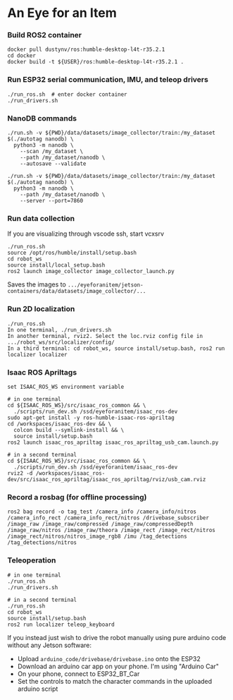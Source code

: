 # An Eye for an Item

### Build ROS2 container
```
docker pull dustynv/ros:humble-desktop-l4t-r35.2.1
cd docker
docker build -t ${USER}/ros:humble-desktop-l4t-r35.2.1 .
```

### Run ESP32 serial communication, IMU, and teleop drivers
```
./run_ros.sh  # enter docker container
./run_drivers.sh
```

### NanoDB commands
```cd jetson-containers
./run.sh -v ${PWD}/data/datasets/image_collector/train:/my_dataset $(./autotag nanodb) \
  python3 -m nanodb \
    --scan /my_dataset \
    --path /my_dataset/nanodb \
    --autosave --validate
```

```cd jetson-containers
./run.sh -v ${PWD}/data/datasets/image_collector/train:/my_dataset $(./autotag nanodb) \
  python3 -m nanodb \
    --path /my_dataset/nanodb \
    --server --port=7860
```

### Run data collection
If you are visualizing through vscode ssh, start vcxsrv
```cd eyeforanitem
./run_ros.sh
source /opt/ros/humble/install/setup.bash
cd robot_ws
source install/local_setup.bash
ros2 launch image_collector image_collector_launch.py
```
Saves the images to `.../eyeforanitem/jetson-containers/data/datasets/image_collector/...`

### Run 2D localization
```
./run_ros.sh
In one terminal, ./run_drivers.sh
In another terminal, rviz2. Select the loc.rviz config file in .../robot_ws/src/localizer/config/
In a third terminal: cd robot_ws, source install/setup.bash, ros2 run localizer localizer
```

### Isaac ROS Apriltags
```
set ISAAC_ROS_WS environment variable

# in one terminal
cd ${ISAAC_ROS_WS}/src/isaac_ros_common && \
  ./scripts/run_dev.sh /ssd/eyeforanitem/isaac_ros-dev
sudo apt-get install -y ros-humble-isaac-ros-apriltag
cd /workspaces/isaac_ros-dev && \
  colcon build --symlink-install && \
  source install/setup.bash
ros2 launch isaac_ros_apriltag isaac_ros_apriltag_usb_cam.launch.py

# in a second terminal
cd ${ISAAC_ROS_WS}/src/isaac_ros_common && \
  ./scripts/run_dev.sh /ssd/eyeforanitem/isaac_ros-dev
rviz2 -d /workspaces/isaac_ros-dev/src/isaac_ros_apriltag/isaac_ros_apriltag/rviz/usb_cam.rviz
```

### Record a rosbag (for offline processing)
```
ros2 bag record -o tag_test /camera_info /camera_info/nitros /camera_info_rect /camera_info_rect/nitros /drivebase_subscriber /image_raw /image_raw/compressed /image_raw/compressedDepth /image_raw/nitros /image_raw/theora /image_rect /image_rect/nitros /image_rect/nitros/nitros_image_rgb8 /imu /tag_detections /tag_detections/nitros
```

### Teleoperation
```
# in one terminal
./run_ros.sh
./run_drivers.sh

# in a second terminal
./run_ros.sh
cd robot_ws
source install/setup.bash
ros2 run localizer teleop_keyboard
```

If you instead just wish to drive the robot manually using pure arduino code without any Jetson software:
* Upload `arduino_code/drivebase/drivebase.ino` onto the ESP32
* Download an arduino car app on your phone. I'm using "Arduino Car"
* On your phone, connect to ESP32_BT_Car
* Set the controls to match the character commands in the uploaded arduino script

